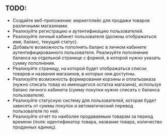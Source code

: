 ## TODO:
* Создайте веб-приложение: маркетплейс для продажи товаров различными магазинами.
* Реализуйте регистрацию и аутентификацию пользователей.
* Реализуйте личный кабинет пользователя (должны отображаться: имя, баланс, текущий статус).
* Добавьте возможность пополнять баланс в личном кабинете аутентифицированного пользователя. Реализуйте пополнение баланса на отдельной странице с формой, в которой нужно указать сумму пополнения.
* Реализуйте страницу, на которой будет отображаться список товаров и названия магазинов, в которых они доступны. 
* Реализуйте возможность формирования корзины и оплатызаказа (нужно списать товар из имеющегося остатка магазина), используя баланс личного кабинета (сумму покупки нужно списать с баланса пользователя).
* Реализуйте статусную систему для пользователей, которая будет зависеть от суммы покупок и автоматический перевод пользователя по ней.
* Реализуйте отчёт по наиболее продаваемым товарам за период времени (поля: идентификатор товара, название товара, количество проданных единиц).